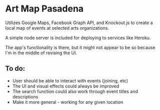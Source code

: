 # Art Map Pasadena

Utilizes Google Maps, Facebook Graph API, and Knockout.js to create a local map of events at selected arts organizations.

A simple node server is included for deploying to services like Heroku.

The app's functionality is there, but it might not appear to be so because I'm in the middle of revising the UI.

## To do:
* User should be able to interact with events (joining, etc)
* The UI and visual effects could always be improved
* The search function could also work through event titles and descriptions
* Make it more general - working for any given location
